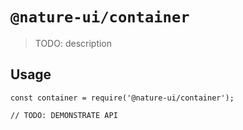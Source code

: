 # `@nature-ui/container`

> TODO: description

## Usage

```
const container = require('@nature-ui/container');

// TODO: DEMONSTRATE API
```
